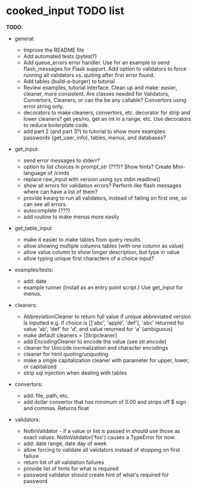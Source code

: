 
# cooked_input TODO list

**TODO:**

* general:
    * Improve the README file
    * Add automated tests (pytest?)
    * Add queue_errors error handler. Use for an example to send flash_messages for Flask support. Add option to 
        validators to force running all validators vs. quiting after first error found.
    * Add tables (build-a-burger) to tutorial
    * Review examples, tutorial interface. Clean up and make: easier, cleaner, more consistent.
        Are classes needed for Validators, Convertors, Cleaners, or can the be any callable? Convertors
        using error string only.
    * decorators to make cleaners, convertors, etc. decorator for strip and lower cleaners? 
        get yes/no, get an int in a range, etc. Use decorators to reduce boilerplate code.
    * add part 2 (and part 3?) to tutorial to show more examples: passwords (get_user_info), tables,
        menus, and databases?

* get_input:
    * send error messages to stderr?
    * option to list choices in prompt_str (???)? Show hints? Create Mini-language of /cmds
    * replace raw_input with version using sys.stdin.readline()
    * show all errors for validation errors? Perform like flash messages where can have a list of them?
    * provide kwarg to run all validators, instead of failing on first one, so can see all errors.
    * autocomplete (???)
    * add routine to make menus more easily

* get_table_input
    * make it easier to make tables from query results
    * allow showing multiple columns tables (with one column as value)
    * allow value column to show longer description, but type in value
    * allow typing unique first characters of a choice input?
       
* examples/tests:
    * add: date
    * example runner (install as an entry point script.) Use get_input for menus.

* cleaners:
    * AbbreviationCleaner to return full value if unique abbreviated version is inputted
        e.g. if choice is []'abc', 'apple', 'def'], 'abc' returned for value 'ab', 'def' for 'd',
        and value returned for 'a' (ambiguous)
    * make default cleaners = [Stripcleaner]
    * add EncodingCleaner to encode the value (see str.encode)
    * cleaner for Unicode normalization and character encodings
    * cleaner for html quoting/unquoting
    * make a single capitalization cleaner with parameter for upper, lower, or capitalized
    * strip sql injection when dealing with tables

* convertors:
    * add: file, path, etc.
    * add dollar convertor that has minimum of 0.00 and strips off $ sign and commas. Returns float
 
* validators:
    * NotInValidator - if a value or list is passed in should use those as exact values. 
        NotInValidator('foo') causes a TypeError for now.
    * add: date range, date day of week
    * allow forcing to validate all validators instead of stopping on first failure
    * return list of all validation failures
    * provide list of hints for what is required
    * password validator should create hint of what's required for password